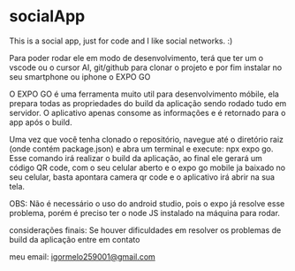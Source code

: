 # socialApp
This is a social app, just for code and I like social networks. :)

Para poder rodar ele em modo de desenvolvimento, terá que ter um o vscode ou o cursor AI, 
git/github para clonar o projeto e por fim instalar no seu smartphone ou iphone o EXPO GO 

O EXPO GO é uma ferramenta muito util para desenvolvimento móbile, ela prepara todas as 
propriedades do build da aplicação sendo rodado tudo em servidor. O aplicativo apenas 
consome as informações e é retornado para o app após o build. 

Uma vez que você tenha clonado o repositório, navegue até o diretório raiz (onde contém package.json)
e abra um terminal e execute: npx expo go. Esse comando irá realizar o build da aplicação, ao final
ele gerará um código QR code, com o seu celular aberto e o expo go mobile ja baixado no seu celular, 
basta apontara camera qr code e o aplicativo irá abrir na sua tela. 

OBS: Não é necessário o uso do android studio, pois o expo já resolve esse problema, porém é preciso ter
o node JS instalado na máquina para rodar.

considerações finais: Se houver dificuldades em resolver os problemas de build da aplicação entre em contato 

meu email: igormelo259001@gmail.com 


